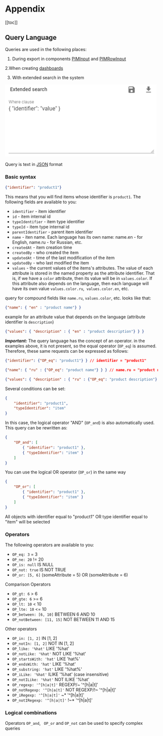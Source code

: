 # Appendix

[[toc]]

## Query Language

Queries are used in the following places:

1. During export in components [PIMInput](./02_ImportExport.md#piminput) and
[PIMRowInput](./02_ImportExport.md#pimrowinput)

2.When creating [dashboards](./05_Dashboards.md#grouping-by-attribute-component-type)

3. With extended search in the system

<img src="./images/search1.png" width="500">

Query is text in [JSON](https://www.json.org/) format

### Basic syntax

``` json
{"identifier": "product1"}
```

This means that you will find items whose identifier is `product1`. The following fields are available to you:

- `identifier` - item identifier
- `id` - item internal id
- `typeIdentifier` - item type identifier
- `typeId` - item type internal id
- `parentIdentifier` - parent item identifier
- `name` - iten name. Each language has its own name: name.en - for English, name.ru - for Russian, etc.
- `createdAt` - item creation time
- `createdBy` - who created the item
- `updatedAt` - time of the last modification of the item
- `updatedBy` - who last modified the item
- `values` - the current values of the items's attributes. The value of each attribute is stored in the named property as the attribute identifier. That is, if we have a `color` attribute, then its value will be in `values.color`. If this attribute also depends on the language, then each language will have its own value `values.color.ru`,` values.color.en`, etc.

query for compound fields like `name.ru`, `values.color`, etc. looks like that:

``` json
{"name": { "en" : "product name"} }
```
 
 example for an attribute value that depends on the language (attribute identifier is `description`)

``` json
{"values": { "description" : { "en" : "product description"} } }
```

***Important:*** The query language has the concept of an operator. in the examples above, it is not present, so the equal operator (`OP_eq`) is assumed. Therefore, these same requests can be expressed as follows:

``` json
{"identifier": {"OP_eq": "product1"} } // identifier = "product1"
```

``` json
{"name": { "ru" : {"OP_eq": "product name"} } } // name.ru = "product name"
```
 
``` json
{"values": { "description" : { "ru" : {"OP_eq": "product description"} } } } // values.description.ru = "product description"
```

Several conditions can be set:

``` json
{
    "identifier": "product1",
    "typeIdentifier": "item"
}
```

In this case, the logical operator "AND" (`OP_and`) is also automatically used. This query can be rewritten as:
``` json
{
    "OP_and": [
        { "identifier": "product1" },
        { "typeIdentifier": "item" }
    ]
}
```

You can use the logical OR operator (`OP_or`) in the same way
``` json
{
    "OP_or": [
        { "identifier": "product1" },
        { "typeIdentifier": "item" }
    ]
}
```

All objects with identifier equal to "product1" OR type identifier equal to "item" will be selected


### Operators

The following operators are available to you:

- `OP_eq: 3` = 3
- `OP_ne: 20` != 20
- `OP_is: null` IS NULL
- `OP_not: true` IS NOT TRUE
- `OP_or: [5, 6]` (someAttribute = 5) OR (someAttribute = 6)

Comparison Operators

- `OP_gt: 6` > 6
- `OP_gte: 6` >= 6
- `OP_lt: 10` < 10
- `OP_lte: 10` <= 10
- `OP_between: [6, 10]` BETWEEN 6 AND 10
- `OP_notBetween: [11, 15]` NOT BETWEEN 11 AND 15

Other operators

- `OP_in: [1, 2]` IN [1, 2]
- `OP_notIn: [1, 2]` NOT IN [1, 2]
- `OP_like: '%hat'` LIKE '%hat'
- `OP_notLike: '%hat'` NOT LIKE '%hat'
- `OP_startsWith: 'hat'` LIKE 'hat%'
- `OP_endsWith: 'hat'` LIKE '%hat'
- `OP_substring: 'hat'` LIKE '%hat%'
- `OP_iLike: '%hat'` ILIKE '%hat' (case insensitive)
- `OP_notILike: '%hat'` NOT ILIKE '%hat'
- `OP_regexp: '^[h|a|t]'` REGEXP/~ '^[h|a|t]'
- `OP_notRegexp: '^[h|a|t]'` NOT REGEXP/!~ '^[h|a|t]' 
- `OP_iRegexp: '^[h|a|t]'` ~* '^[h|a|t]'
- `OP_notIRegexp: '^[h|a|t]'` !~* '^[h|a|t]' 

### Logical combinations

Operators `OP_and`, ` OP_or` and `OP_not` can be used to specify complex queries

